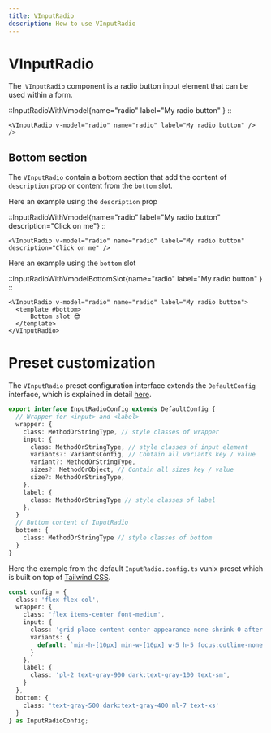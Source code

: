 ```yaml
---
title: VInputRadio
description: How to use VInputRadio
---
```


# VInputRadio

The` VInputRadio` component is a radio button input element that can be used within a form.

::InputRadioWithVmodel{name="radio" label="My radio button" }
::

```vue
<VInputRadio v-model="radio" name="radio" label="My radio button" />
/>
```

## Bottom section

The `VInputRadio` contain a bottom section that add the content of `description` prop or content from the `bottom` slot.

Here an example using the `description` prop


::InputRadioWithVmodel{name="radio" label="My radio button" description="Click on me"}
::

```vue
<VInputRadio v-model="radio" name="radio" label="My radio button" description="Click on me" />
```

Here an example using the `bottom` slot

::InputRadioWithVmodelBottomSlot{name="radio" label="My radio button" }
::

```vue
<VInputRadio v-model="radio" name="radio" label="My radio button">
  <template #bottom>
      Bottom slot 😎
  </template>
</VInputRadio>
```

# Preset customization

The `VInputRadio` preset configuration interface extends the `DefaultConfig` interface, which is explained in detail [here](/theming/commons).

```ts [SelectConfig]
export interface InputRadioConfig extends DefaultConfig {
  // Wrapper for <input> and <label>
  wrapper: {
    class: MethodOrStringType, // style classes of wrapper
    input: {
      class: MethodOrStringType, // style classes of input element
      variants?: VariantsConfig, // Contain all variants key / value
      variant?: MethodOrStringType,
      sizes?: MethodOrObject, // Contain all sizes key / value
      size?: MethodOrStringType,
    },
    label: {
      class: MethodOrStringType // style classes of label
    },
  }
  // Buttom content of InputRadio
  bottom: {
    class: MethodOrStringType // style classes of bottom
  }
}
```

Here the exemple from the default `InputRadio.config.ts` vunix preset which is built on top of [Tailwind CSS](https://tailwindcss.com/).

```ts [InputRadio.config.ts]
const config = {
  class: 'flex flex-col',
  wrapper: {
    class: 'flex items-center font-medium',
    input: {
      class: 'grid place-content-center appearance-none shrink-0 after:transition-transform	after:duration-100 after:ease-in-out',
      variants: {
        default: `min-h-[10px] min-w-[10px] w-5 h-5 focus:outline-none border-2 rounded-full after:bg-[CanvasText] border-gray-300 dark:border-white focus:border-blue-400 after:content-[''] after:w-[10px] after:h-[10px] after:rounded-lg after:scale-0 checked:after:scale-100 after:shadow-[inset_1em_1em_#2563EB]`,
      }
    },
    label: {
      class: 'pl-2 text-gray-900 dark:text-gray-100 text-sm',
    }
  },
  bottom: {
    class: 'text-gray-500 dark:text-gray-400 ml-7 text-xs'
  }
} as InputRadioConfig;
```